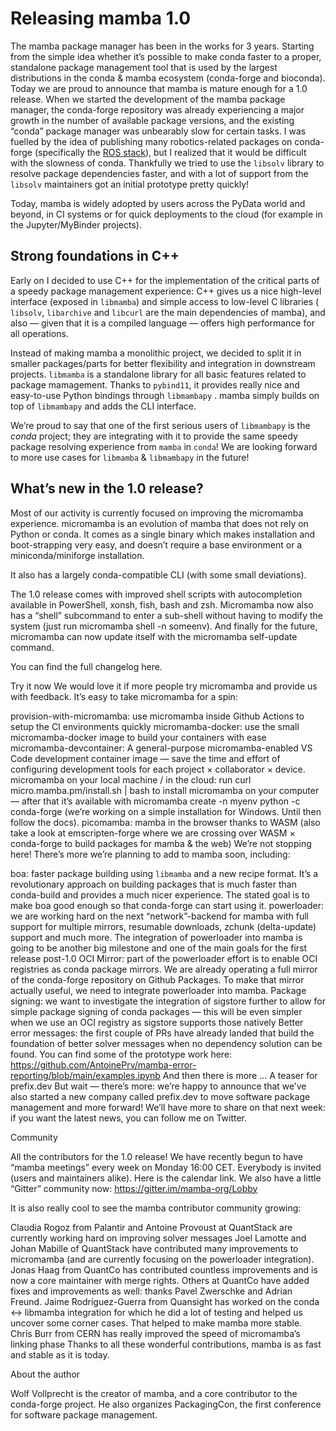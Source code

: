 # Releasing mamba 1.0

The mamba package manager has been in the works for 3 years.
Starting from the simple idea whether it’s possible to make conda faster to a proper, standalone package management tool that is used by the largest distributions in the conda & mamba ecosystem (conda-forge and bioconda).
Today we are proud to announce that mamba is mature enough for a 1.0 release.
When we started the development of the mamba package manager, the conda-forge repository was already experiencing a major growth in the number of available package versions, and the existing “conda” package manager was unbearably slow for certain tasks.
I was fuelled by the idea of publishing many robotics-related packages on conda-forge (specifically the [ROS stack](https://github.com/robostack/ros-humble)), but I realized that it would be difficult with the slowness of conda.
Thankfully we tried to use the `libsolv` library to resolve package dependencies faster, and with a lot of support from the `libsolv` maintainers got an initial prototype pretty quickly!

Today, mamba is widely adopted by users across the PyData world and beyond, in CI systems or for quick deployments to the cloud (for example in the Jupyter/MyBinder projects).

## Strong foundations in C++

Early on I decided to use C++ for the implementation of the critical parts of a speedy package management experience: C++ gives us a nice high-level interface (exposed in `libmamba`) and simple access to low-level C libraries ( `libsolv`, `libarchive` and `libcurl` are the main dependencies of mamba), and also — given that it is a compiled language — offers high performance for all operations.

Instead of making mamba a monolithic project, we decided to split it in smaller packages/parts for better flexibility and integration in downstream projects.
`libmamba` is a standalone library for all basic features related to package mamagement.
Thanks to `pybind11`, it provides really nice and easy-to-use Python bindings through `libmambapy` .
mamba simply builds on top of `libmambapy` and adds the CLI interface.

We’re proud to say that one of the first serious users of `libmambapy` is the *conda* project; they are integrating with it to provide the same speedy package resolving experience from `mamba` in `conda`!
We are looking forward to more use cases for `libmamba` & `libmambapy` in the future!

## What’s new in the 1.0 release?

Most of our activity is currently focused on improving the micromamba experience. micromamba is an evolution of mamba that does not rely on Python or conda. It comes as a single binary which makes installation and boot-strapping very easy, and doesn’t require a base environment or a miniconda/miniforge installation.

It also has a largely conda-compatible CLI (with some small deviations).

The 1.0 release comes with improved shell scripts with autocompletion available in PowerShell, xonsh, fish, bash and zsh. Micromamba now also has a “shell” subcommand to enter a sub-shell without having to modify the system (just run micromamba shell -n someenv). And finally for the future, micromamba can now update itself with the micromamba self-update command.

You can find the full changelog here.

Try it now
We would love it if more people try micromamba and provide us with feedback. It’s easy to take micromamba for a spin:

provision-with-micromamba: use micromamba inside Github Actions to setup the CI environments quickly
micromamba-docker: use the small micromamba-docker image to build your containers with ease
micromamba-devcontainer: A general-purpose micromamba-enabled VS Code development container image — save the time and effort of configuring development tools for each project × collaborator × device.
micromamba on your local machine / in the cloud: run
curl micro.mamba.pm/install.sh | bash to install micromamba on your computer — after that it’s available with micromamba create -n myenv python -c conda-forge (we’re working on a simple installation for Windows. Until then follow the docs).
picomamba: mamba in the browser thanks to WASM (also take a look at emscripten-forge where we are crossing over WASM × conda-forge to build packages for mamba & the web)
We’re not stopping here!
There’s more we’re planning to add to mamba soon, including:

boa: faster package building using `libmamba` and a new recipe format. It’s a revolutionary approach on building packages that is much faster than conda-build and provides a much nicer experience. The stated goal is to make boa good enough so that conda-forge can start using it.
powerloader: we are working hard on the next “network”-backend for mamba with full support for multiple mirrors, resumable downloads, zchunk (delta-update) support and much more. The integration of powerloader into mamba is going to be another big milestone and one of the main goals for the first release post-1.0
OCI Mirror: part of the powerloader effort is to enable OCI registries as conda package mirrors. We are already operating a full mirror of the conda-forge repository on Github Packages. To make that mirror actually useful, we need to integrate powerloader into mamba.
Package signing: we want to investigate the integration of sigstore further to allow for simple package signing of conda packages — this will be even simpler when we use an OCI registry as sigstore supports those natively
Better error messages: the first couple of PRs have already landed that build the foundation of better solver messages when no dependency solution can be found. You can find some of the prototype work here: https://github.com/AntoinePrv/mamba-error-reporting/blob/main/examples.ipynb
And then there is more …
A teaser for prefix.dev
But wait — there’s more: we’re happy to announce that we’ve also started a new company called prefix.dev to move software package management and more forward! We’ll have more to share on that next week: if you want the latest news, you can follow me on Twitter.

Community

All the contributors for the 1.0 release!
We have recently begun to have “mamba meetings” every week on Monday 16:00 CET. Everybody is invited (users and maintainers alike). Here is the calendar link. We also have a little “Gitter” community now: https://gitter.im/mamba-org/Lobby

It is also really cool to see the mamba contributor community growing:

Claudia Rogoz from Palantir and Antoine Provoust at QuantStack are currently working hard on improving solver messages
Joel Lamotte and Johan Mabille of QuantStack have contributed many improvements to micromamba (and are currently focusing on the powerloader integration).
Jonas Haag from QuantCo has contributed countless improvements and is now a core maintainer with merge rights. Others at QuantCo have added fixes and improvements as well: thanks Pavel Zwerschke and Adrian Freund.
Jaime Rodríguez-Guerra from Quansight has worked on the conda ↔ libmamba integration for which he did a lot of testing and helped us uncover some corner cases. That helped to make mamba more stable.
Chris Burr from CERN has really improved the speed of micromamba’s linking phase
Thanks to all these wonderful contributions, mamba is as fast and stable as it is today.

About the author


Wolf Vollprecht is the creator of mamba, and a core contributor to the conda-forge project. He also organizes PackagingCon, the first conference for software package management.

